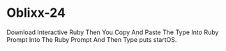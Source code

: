 # Oblixx-24
Download Interactive Ruby Then You Copy And Paste The Type Into Ruby Prompt Into The Ruby Prompt And Then Type puts startOS.
